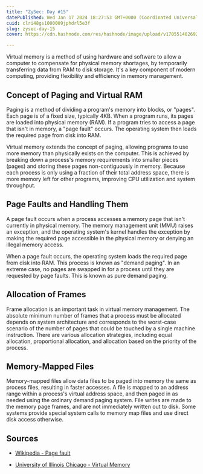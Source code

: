 ```yaml
---
title: "ZySec: Day #15"
datePublished: Wed Jan 17 2024 18:27:53 GMT+0000 (Coordinated Universal Time)
cuid: clri48gs1000009jphdrl5e3f
slug: zysec-day-15
cover: https://cdn.hashnode.com/res/hashnode/image/upload/v1705514026929/b12a8c8e-0b64-4538-b9b7-65c2647c50dd.png

---
```


Virtual memory is a method of using hardware and software to allow a computer to compensate for physical memory shortages, by temporarily transferring data from RAM to disk storage. It's a key component of modern computing, providing flexibility and efficiency in memory management.

## Concept of Paging and Virtual RAM

Paging is a method of dividing a program's memory into blocks, or "pages". Each page is of a fixed size, typically 4KB. When a program runs, its pages are loaded into physical memory (RAM). If a program tries to access a page that isn't in memory, a "page fault" occurs. The operating system then loads the required page from disk into RAM.

Virtual memory extends the concept of paging, allowing programs to use more memory than physically exists on the computer. This is achieved by breaking down a process's memory requirements into smaller pieces (pages) and storing these pages non-contiguously in memory. Because each process is only using a fraction of their total address space, there is more memory left for other programs, improving CPU utilization and system throughput.

## Page Faults and Handling Them

A page fault occurs when a process accesses a memory page that isn't currently in physical memory. The memory management unit (MMU) raises an exception, and the operating system's kernel handles the exception by making the required page accessible in the physical memory or denying an illegal memory access.

When a page fault occurs, the operating system loads the required page from disk into RAM. This process is known as "demand paging". In an extreme case, no pages are swapped in for a process until they are requested by page faults. This is known as pure demand paging.

## Allocation of Frames

Frame allocation is an important task in virtual memory management. The absolute minimum number of frames that a process must be allocated depends on system architecture and corresponds to the worst-case scenario of the number of pages that could be touched by a single machine instruction. There are various allocation strategies, including equal allocation, proportional allocation, and allocation based on the priority of the process.

## Memory-Mapped Files

Memory-mapped files allow data files to be paged into memory the same as process files, resulting in faster accesses. A file is mapped to an address range within a process's virtual address space, and then paged in as needed using the ordinary demand paging system. File writes are made to the memory page frames, and are not immediately written out to disk. Some systems provide special system calls to memory map files and use direct disk access otherwise.

## Sources

* [Wikipedia - Page fault](https://en.wikipedia.org/wiki/Page_fault)
    
* [University of Illinois Chicago - Virtual Memory](https://www.cs.uic.edu/~jbell/CourseNotes/OperatingSystems/9_VirtualMemory.html)